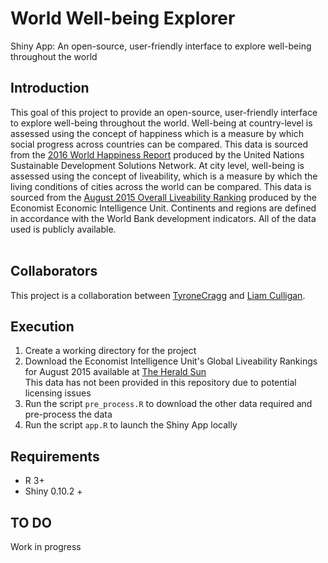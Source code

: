 # World Well-being Explorer
Shiny App: An open-source, user-friendly interface to explore well-being throughout the world

## Introduction
This goal of this project to provide an open-source, user-friendly interface to explore well-being throughout the world. Well-being at country-level is assessed using the concept
of happiness which is a measure by which social progress across countries can be compared. This data is sourced from the [2016 World Happiness Report](http://worldhappiness.report/)
produced by the United Nations Sustainable Development Solutions Network. At city level, well-being is assessed using the concept of liveability, which is a measure by which the 
living conditions of cities across the world can be compared. This data is sourced from the [August 2015 Overall Liveability Ranking](http://www.eiu.com/liveability2015) produced by
the Economist Economic Intelligence Unit. Continents and regions are defined in accordance with the World Bank development indicators. All of the data used is publicly
available. <br><br>

## Collaborators
This project is a collaboration between [TyroneCragg]() and [Liam Culligan](https://www.linkedin.com/in/liam-culligan-81156b11b?trk=hp-identity-name).

## Execution
1. Create a working directory for the project 
2. Download the Economist Intelligence Unit's Global Liveability Rankings for August 2015 available at [The Herald Sun](http://media.heraldsun.com.au/files/liveability.pdf) <br>
	This data has not been provided in this repository due to potential licensing issues
3. Run the script `pre_process.R` to download the other data required and pre-process the data
4. Run the script `app.R` to launch the Shiny App locally

## Requirements
* R 3+
* Shiny 0.10.2 +

## TO DO
Work in progress